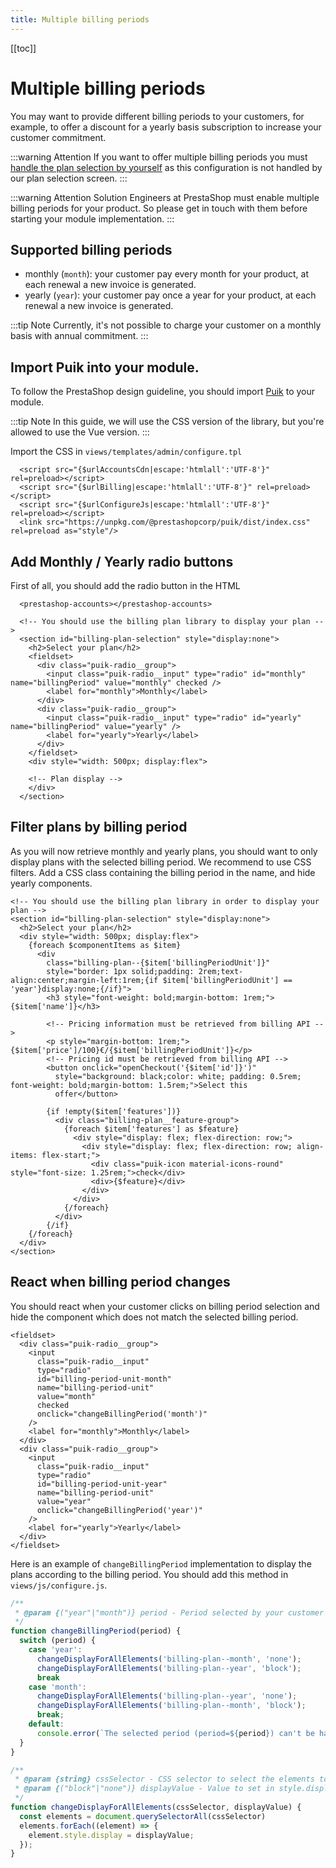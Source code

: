 ```yaml
---
title: Multiple billing periods
---
```


[[toc]]

# Multiple billing periods

You may want to provide different billing periods to your customers, for example, to offer a discount for a yearly basis subscription to increase your customer commitment.

:::warning Attention
If you want to offer multiple billing periods you must [handle the plan selection by yourself](../4-handle-plan-selection/README.md) as this configuration is not handled by our plan selection screen.
:::

:::warning Attention
Solution Engineers at PrestaShop must enable multiple billing periods for your product. So please get in touch with them before starting your module implementation.
:::

## Supported billing periods

* monthly (`month`): your customer pay every month for your product, at each renewal a new invoice is generated.
* yearly (`year`): your customer pay once a year for your product, at each renewal a new invoice is generated.

:::tip Note
Currently, it's not possible to charge your customer on a monthly basis with annual commitment.
:::

## Import Puik into your module.

To follow the PrestaShop design guideline, you should import [Puik](https://www.npmjs.com/package/@prestashopcorp/puik) to your module. 

:::tip Note
In this guide, we will use the CSS version of the library, but you're allowed to use the Vue version.
:::

Import the CSS in `views/templates/admin/configure.tpl`

```html{4}
  <script src="{$urlAccountsCdn|escape:'htmlall':'UTF-8'}" rel=preload></script>
  <script src="{$urlBilling|escape:'htmlall':'UTF-8'}" rel=preload></script>
  <script src="{$urlConfigureJs|escape:'htmlall':'UTF-8'}" rel=preload></script>
  <link src="https://unpkg.com/@prestashopcorp/puik/dist/index.css" rel=preload as="style"/>
```


## Add Monthly / Yearly radio buttons

First of all, you should add the radio button in the HTML

```html{6-15}
  <prestashop-accounts></prestashop-accounts>

  <!-- You should use the billing plan library to display your plan -->
  <section id="billing-plan-selection" style="display:none">
    <h2>Select your plan</h2>
    <fieldset>
      <div class="puik-radio__group">
        <input class="puik-radio__input" type="radio" id="monthly" name="billingPeriod" value="monthly" checked />
        <label for="monthly">Monthly</label>
      </div>
      <div class="puik-radio__group">
        <input class="puik-radio__input" type="radio" id="yearly" name="billingPeriod" value="yearly" />
        <label for="yearly">Yearly</label>
      </div>
    </fieldset>
    <div style="width: 500px; display:flex">

    <!-- Plan display --> 
    </div>
  </section>
```

## Filter plans by billing period

As you will now retrieve monthly and yearly plans, you should want to only display plans with the selected billing period. We recommend to use CSS filters. Add a CSS class containing the billing period in the name, and hide yearly components.

```html{71,72}
<!-- You should use the billing plan library in order to display your plan -->
<section id="billing-plan-selection" style="display:none">
  <h2>Select your plan</h2>
  <div style="width: 500px; display:flex">
    {foreach $componentItems as $item}
      <div 
        class="billing-plan--{$item['billingPeriodUnit']}" 
        style="border: 1px solid;padding: 2rem;text-align:center;margin-left:1rem;{if $item['billingPeriodUnit'] == 'year'}display:none;{/if}">
        <h3 style="font-weight: bold;margin-bottom: 1rem;">{$item['name']}</h3>

        <!-- Pricing information must be retrieved from billing API -->
        <p style="margin-bottom: 1rem;">{$item['price']/100}€/{$item['billingPeriodUnit']}</p>
        <!-- Pricing id must be retrieved from billing API -->
        <button onclick="openCheckout('{$item['id']}')"
          style="background: black;color: white; padding: 0.5rem; font-weight: bold;margin-bottom: 1.5rem;">Select this
          offer</button>

        {if !empty($item['features'])}
          <div class="billing-plan__feature-group">
            {foreach $item['features'] as $feature}
              <div style="display: flex; flex-direction: row;">
                <div style="display: flex; flex-direction: row; align-items: flex-start;">
                  <div class="puik-icon material-icons-round" style="font-size: 1.25rem;">check</div>
                  <div>{$feature}</div>
                </div>
              </div>
            {/foreach}
          </div>
        {/if}
    {/foreach}
  </div>
</section>
```

## React when billing period changes

You should react when your customer clicks on billing period selection and hide the component which does not match the selected billing period.

```html{113n124}
<fieldset>
  <div class="puik-radio__group">
    <input 
      class="puik-radio__input"
      type="radio" 
      id="billing-period-unit-month" 
      name="billing-period-unit" 
      value="month" 
      checked 
      onclick="changeBillingPeriod('month')"
    />
    <label for="monthly">Monthly</label>
  </div>
  <div class="puik-radio__group">
    <input 
      class="puik-radio__input"
      type="radio"
      id="billing-period-unit-year"
      name="billing-period-unit"
      value="year"
      onclick="changeBillingPeriod('year')"
    />
    <label for="yearly">Yearly</label>
  </div>
</fieldset>
```

Here is an example of `changeBillingPeriod` implementation to display the plans according to the billing period. You should add this method in `views/js/configure.js`.

```javascript
/**
 * @param {("year"|"month")} period - Period selected by your customer 
 */
function changeBillingPeriod(period) {
  switch (period) {
    case 'year':
      changeDisplayForAllElements('billing-plan--month', 'none');
      changeDisplayForAllElements('billing-plan--year', 'block');
      break
    case 'month':
      changeDisplayForAllElements('billing-plan--year', 'none');
      changeDisplayForAllElements('billing-plan--month', 'block');
      break;
    default:
      console.error(`The selected period (period=${period}) can't be handled.`);
  }
}

/**
 * @param {string} cssSelector - CSS selector to select the elements to hide
 * @param {("block"|"none")} displayValue - Value to set in style.display, we only mention "block" and "none", but all valid value are allowed
 */
function changeDisplayForAllElements(cssSelector, displayValue) {
  const elements = document.querySelectorAll(cssSelector)
  elements.forEach((element) => {
    element.style.display = displayValue;
  });
}
```

